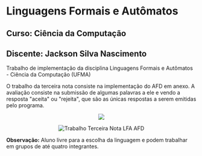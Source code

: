# Linguagens Formais e Autômatos
## Curso: Ciência da Computação
## Discente: Jackson Silva Nascimento

Trabalho de implementação da disciplina Linguagens Formais e Autômatos - Ciência da Computação (UFMA)

O trabalho da terceira nota consiste na implementação do AFD em anexo. A avaliação consiste na submissão de algumas palavras a ele e vendo a resposta "aceita" ou "rejeita", que são as únicas respostas a serem emitidas pelo programa.

<p align="center">
  <img src="https://user-images.githubusercontent.com/62855742/150969999-b3a88554-de31-4481-afdd-6dbafa5c96d5.png"/>
</p>

<span style="display:block;text-align:center">![Trabalho Terceira Nota LFA AFD](https://user-images.githubusercontent.com/62855742/150969999-b3a88554-de31-4481-afdd-6dbafa5c96d5.png)</span>


**Observação:** Aluno livre para a escolha da linguagem e podem trabalhar em grupos de até quatro integrantes. 
